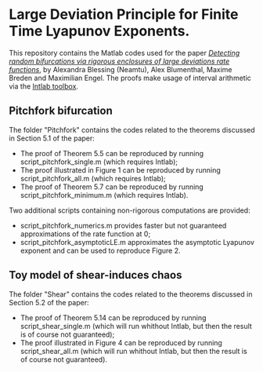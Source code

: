 # Large Deviation Principle for Finite Time Lyapunov Exponents.

This repository contains the Matlab codes used for the paper [*Detecting random bifurcations via rigorous enclosures of large
deviations rate functions*](https://arxiv.org/abs/2408.12556), by Alexandra Blessing (Neamtu), Alex Blumenthal, Maxime Breden and Maximilian Engel. The proofs make usage of
interval arithmetic via the [Intlab toolbox](http://www.ti3.tu-harburg.de/intlab/).

## Pitchfork bifurcation

The folder "Pitchfork" contains the codes related to the theorems discussed in Section 5.1 of the paper:
- The proof of Theorem 5.5 can be reproduced by running script_pitchfork_single.m (which requires Intlab);
- The proof illustrated in Figure 1 can be reproduced by running script_pitchfork_all.m (which requires Intlab);
- The proof of Theorem 5.7 can be reproduced by running script_pitchfork_minimum.m (which requires Intlab).
  
Two additional scripts containing non-rigorous computations are provided:
- script_pitchfork_numerics.m provides faster but not guaranteed approximations of the rate function at 0;
- script_pitchfork_asymptoticLE.m approximates the asymptotic Lyapunov exponent and can be used to reproduce Figure 2.

## Toy model of shear-induces chaos

The folder "Shear" contains the codes related to the theorems discussed in Section 5.2 of the paper:
- The proof of Theorem 5.14 can be reproduced by running script_shear_single.m (which will run whithout Intlab, but then the result is of course not guaranteed);
- The proof illustrated in Figure 4 can be reproduced by running script_shear_all.m (which will run whithout Intlab, but then the result is of course not guaranteed).
